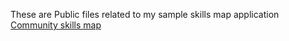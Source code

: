 These are Public files related to my sample skills map application
<a href="https://wey2shop.github.io/Skillsharemap/">Community skills map</a> 
